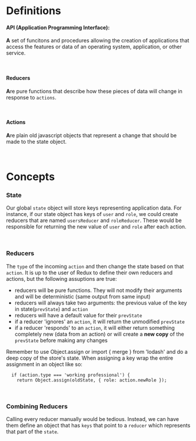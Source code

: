 # Definitions

#### **API (Application Programming Interface):**

**A** set of funcitons and procedures allowing the creation of applications that access the features or data of an operating system, application, or other service.

&nbsp;

#### **Reducers**

**A**re pure functions that describe how these pieces of data will change in response to `actions`. 

&nbsp;

#### **Actions**

**A**re plain old javascript objects that represent a change that should be made to the state object. 

&nbsp;
&nbsp;

# Concepts

### State

Our global `state` object will store keys representing application data. For instance, if our state object has keys of `user` and `role`, we could create reducers that are named `usersReducer` and `roleReducer`. These would be responsible for returning the new value of `user` and `role` after each action. 

&nbsp;

### Reducers

The `type` of the incoming `action` and then change the state based on that `action`. It is up to the user of Redux to define their own reducers and actions, but the following assuptions are true:
  * reducers will be pure functions. They will not modify their arguments and will be deterministic (same output from same input)
  * reducers will always take two arguments: the previous value of the key in state(`prevState`) and `action`
  * reducers will have a default value for their `prevState`
  * if a reducer 'ignores' an `action`, it will return the unmodified `prevState`
  * if a reducer 'responds' to an `action`, it will either return something completely new (data from an action) or will create a **new copy** of the `prevState` before making any changes

Remember to use Object.assign or import { merge } from 'lodash' and do a deep copy of the store's state. When assigning a key wrap the entire assignment in an object like so:
      
      if (action.type === 'working professional') {
        return Object.assign(oldState, { role: action.newRole });

&nbsp;

### Combining Reducers

Calling every reducer manually would be tedious. Instead, we can have them define an object that has `keys` that point to a `reducer` which represents that part of the `state`.

